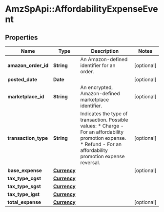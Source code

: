 # AmzSpApi::AffordabilityExpenseEvent

## Properties
Name | Type | Description | Notes
------------ | ------------- | ------------- | -------------
**amazon_order_id** | **String** | An Amazon-defined identifier for an order. | [optional] 
**posted_date** | **Date** |  | [optional] 
**marketplace_id** | **String** | An encrypted, Amazon-defined marketplace identifier. | [optional] 
**transaction_type** | **String** | Indicates the type of transaction.   Possible values:  * Charge - For an affordability promotion expense.  * Refund - For an affordability promotion expense reversal. | [optional] 
**base_expense** | [**Currency**](Currency.md) |  | [optional] 
**tax_type_cgst** | [**Currency**](Currency.md) |  | 
**tax_type_sgst** | [**Currency**](Currency.md) |  | 
**tax_type_igst** | [**Currency**](Currency.md) |  | 
**total_expense** | [**Currency**](Currency.md) |  | [optional] 

